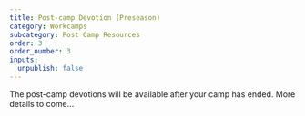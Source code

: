```yaml
---
title: Post-camp Devotion (Preseason)
category: Workcamps
subcategory: Post Camp Resources
order: 3
order_number: 3
inputs:
  unpublish: false
---
```

The post-camp devotions will be available after your camp has ended. More details to come…